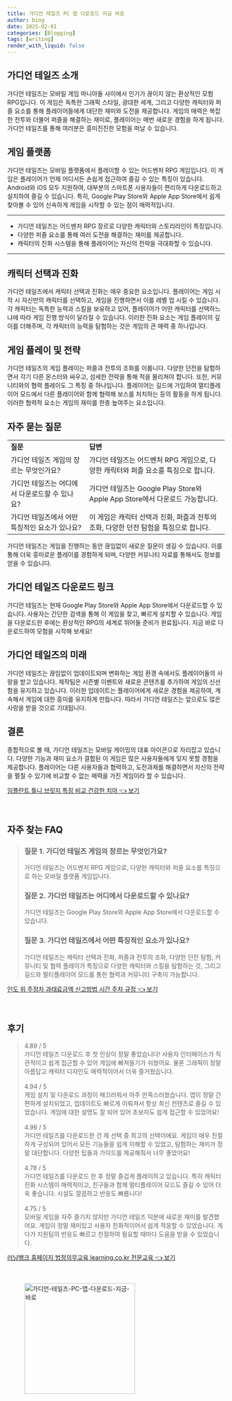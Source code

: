 ```yaml
---
title: 가디언 테일즈 PC 앱 다운로드 지금 바로
author: bing
date: 2025-02-01
categories: [Blogging]
tags: [writing]
render_with_liquid: false
---
```



<h2 id='가디언테일즈소개'>가디언 테일즈 소개</h2>

<p>가디언 테일즈는 모바일 게임 마니아들 사이에서 인기가 끊이지 않는 환상적인 모험 RPG입니다. 이 게임은 독특한 그래픽 스타일, 광대한 세계, 그리고 다양한 캐릭터와 퍼즐 요소를 통해 플레이어들에게 대단한 재미와 도전을 제공합니다. 게임의 매력은 복잡한 전투와 더불어 퍼즐을 해결하는 재미로, 플레이어는 매번 새로운 경험을 하게 됩니다. 가디언 테일즈를 통해 여러분은 흥미진진한 모험을 떠날 수 있습니다.</p>

<h2 id='게임플랫폼'>게임 플랫폼</h2>

<p>가디언 테일즈는 모바일 플랫폼에서 플레이할 수 있는 어드벤처 RPG 게임입니다. 이 게임은 플레이어가 언제 어디서든 손쉽게 접근하여 즐길 수 있는 특징이 있습니다. Android와 iOS 모두 지원하여, 대부분의 스마트폰 사용자들이 편리하게 다운로드하고 설치하여 즐길 수 있습니다. 특히, Google Play Store와 Apple App Store에서 쉽게 찾아볼 수 있어 신속하게 게임을 시작할 수 있는 점이 매력적입니다.</p>

<hr />

<ul>
    <li>가디언 테일즈는 어드벤처 RPG 장르로 다양한 캐릭터와 스토리라인이 특징입니다.</li>
    <li>다양한 퍼즐 요소를 통해 여러 도전을 해결하는 재미를 제공합니다.</li>
    <li>캐릭터의 진화 시스템을 통해 플레이어는 자신의 전략을 극대화할 수 있습니다.</li>
</ul>

<hr />

<h2 id='캐릭터선택'>캐릭터 선택과 진화</h2>

<p>가디언 테일즈에서 캐릭터 선택과 진화는 매우 중요한 요소입니다. 플레이어는 게임 시작 시 자신만의 캐릭터를 선택하고, 게임을 진행하면서 이를 레벨 업 시킬 수 있습니다. 각 캐릭터는 독특한 능력과 스킬을 보유하고 있어, 플레이어가 어떤 캐릭터를 선택하느냐에 따라 게임 진행 방식이 달라질 수 있습니다. 이러한 진화 요소는 게임 플레이의 깊이를 더해주며, 각 캐릭터의 능력을 탐험하는 것은 게임의 큰 매력 중 하나입니다.</p>

<h2 id='게임플레이전략'>게임 플레이 및 전략</h2>

<p>가디언 테일즈의 게임 플레이는 퍼즐과 전투의 조화를 이룹니다. 다양한 던전을 탐험하면서 각기 다른 몬스터와 싸우고, 섬세한 전략을 통해 적을 물리쳐야 합니다. 또한, 커뮤니티와의 협력 플레이도 그 특징 중 하나입니다. 플레이어는 길드에 가입하여 멀티플레이어 모드에서 다른 플레이어와 함께 협력해 보스를 처치하는 등의 활동을 하게 됩니다. 이러한 협력적 요소는 게임의 재미를 한층 높여주는 요소입니다.</p>

<h2 id='자주묻는질문'>자주 묻는 질문</h2>

<table>
    <tr>
        <td><b>질문</b></td>
        <td><b>답변</b></td>
    </tr>
    <tr>
        <td>가디언 테일즈 게임의 장르는 무엇인가요?</td>
        <td>가디언 테일즈는 어드벤처 RPG 게임으로, 다양한 캐릭터와 퍼즐 요소를 특징으로 합니다.</td>
    </tr>
    <tr>
        <td>가디언 테일즈는 어디에서 다운로드할 수 있나요?</td>
        <td>가디언 테일즈는 Google Play Store와 Apple App Store에서 다운로드 가능합니다.</td>
    </tr>
    <tr>
        <td>가디언 테일즈에서 어떤 특징적인 요소가 있나요?</td>
        <td>이 게임은 캐릭터 선택과 진화, 퍼즐과 전투의 조화, 다양한 던전 탐험을 특징으로 합니다.</td>
    </tr>
</table>

<p>가디언 테일즈는 게임을 진행하는 동안 끊임없이 새로운 질문이 생길 수 있습니다. 이를 통해 더욱 흥미로운 플레이를 경험하게 되며, 다양한 커뮤니티 자료를 통해서도 정보를 얻을 수 있습니다.</p>

<h2 id='다운로드링크'>가디언 테일즈 다운로드 링크</h2>

<p>가디언 테일즈는 현재 Google Play Store와 Apple App Store에서 다운로드할 수 있습니다. 사용자는 간단한 검색을 통해 이 게임을 찾고, 빠르게 설치할 수 있습니다. 게임을 다운로드한 후에는 환상적인 RPG의 세계로 뛰어들 준비가 완료됩니다. 지금 바로 다운로드하여 모험을 시작해 보세요!</p>

<h2 id='게임의미래'>가디언 테일즈의 미래</h2>

<p>가디언 테일즈는 끊임없이 업데이트되며 변화하는 게임 환경 속에서도 플레이어들의 사랑을 받고 있습니다. 제작팀은 시즌별 이벤트와 새로운 콘텐츠를 추가하여 게임의 신선함을 유지하고 있습니다. 이러한 업데이트는 플레이어에게 새로운 경험을 제공하여, 계속해서 게임에 대한 흥미를 유지하게 만듭니다. 따라서 가디언 테일즈는 앞으로도 많은 사랑을 받을 것으로 기대됩니다.</p>

<h2 id='결론'>결론</h2>

<p>종합적으로 볼 때, 가디언 테일즈는 모바일 게이밍의 대표 아이콘으로 자리잡고 있습니다. 다양한 기능과 재미 요소가 결합된 이 게임은 많은 사용자들에게 잊지 못할 경험을 제공합니다. 플레이어는 다른 사용자들과 협력하고, 도전과제를 해결하면서 자신의 전략을 펼칠 수 있기에 비교할 수 없는 매력을 가진 게임이라 할 수 있습니다.</p>


<p><a class="click-button" title="임플란트 틀니 브릿지 특징 비교 건강한 치아" href="https://24nara.github.io/posts/%EC%9E%84%ED%94%8C%EB%9E%80%ED%8A%B8-%ED%8B%80%EB%8B%88-%EB%B8%8C%EB%A6%BF%EC%A7%80-%ED%8A%B9%EC%A7%95-%EB%B9%84%EA%B5%90-%EA%B1%B4%EA%B0%95%ED%95%9C-%EC%B9%98%EC%95%84/" rel="dofollow">임플란트 틀니 브릿지 특징 비교 건강한 치아 👈 보기</a></p><br>
<h2 id='자주_찾는_FAQ'>자주 찾는 FAQ</h2>
<div itemscope="" itemtype="https://schema.org/FAQPage"> 
<blockquote> 
<div itemscope="" itemprop="mainEntity" itemtype="https://schema.org/Question"> 
<h3 itemprop="name">질문 1. 가디언 테일즈 게임의 장르는 무엇인가요?</h3> 
<div itemscope="" itemprop="acceptedAnswer" itemtype="https://schema.org/Answer"> 
<span itemprop="text"> 
<p>가디언 테일즈는 어드벤처 RPG 게임으로, 다양한 캐릭터와 퍼즐 요소를 특징으로 하는 모바일 플랫폼 게임입니다.</p> 
</span> 
</div> 
</div> 
<div itemscope="" itemprop="mainEntity" itemtype="https://schema.org/Question"> 
<h3 itemprop="name">질문 2. 가디언 테일즈는 어디에서 다운로드할 수 있나요?</h3> 
<div itemscope="" itemprop="acceptedAnswer" itemtype="https://schema.org/Answer"> 
<span itemprop="text"> 
<p>가디언 테일즈는 Google Play Store와 Apple App Store에서 다운로드할 수 있습니다.</p> 
</span> 
</div> 
</div> 
<div itemscope="" itemprop="mainEntity" itemtype="https://schema.org/Question"> 
<h3 itemprop="name">질문 3. 가디언 테일즈에서 어떤 특징적인 요소가 있나요?</h3> 
<div itemscope="" itemprop="acceptedAnswer" itemtype="https://schema.org/Answer"> 
<span itemprop="text"> 
<p>가디언 테일즈는 캐릭터 선택과 진화, 퍼즐과 전투의 조화, 다양한 던전 탐험, 커뮤니티 및 협력 플레이가 특징으로 다양한 캐릭터와 스킬을 탐험하는 것, 그리고 길드와 멀티플레이어 모드를 통한 협력과 커뮤니티 구축이 가능합니다.</p> 
</span> 
</div> 
</div> 
</blockquote> 
</div>
<p><a class="click-button" title="인도 위 주정차 과태료금액 신고방법 시간 주차 규정" href="https://24nara.github.io/posts/%EC%9D%B8%EB%8F%84-%EC%9C%84-%EC%A3%BC%EC%A0%95%EC%B0%A8-%EA%B3%BC%ED%83%9C%EB%A3%8C%EA%B8%88%EC%95%A1-%EC%8B%A0%EA%B3%A0%EB%B0%A9%EB%B2%95-%EC%8B%9C%EA%B0%84-%EC%A3%BC%EC%B0%A8-%EA%B7%9C%EC%A0%95/" rel="dofollow">인도 위 주정차 과태료금액 신고방법 시간 주차 규정 👈 보기</a></p><br>
<h2 id='후기'>후기</h2>
<div itemscope itemtype="https://schema.org/Product">
  <blockquote>
  <div itemprop="review" itemscope itemtype="https://schema.org/Review">
      <div itemprop="reviewRating" itemscope itemtype="https://schema.org/Rating"> <span itemprop="ratingValue">4.89</span> / <span itemprop="bestRating">5</span> </div>
      <span itemprop="reviewBody">가디언 테일즈 다운로드 후 첫 인상이 정말 좋았습니다! 사용자 인터페이스가 직관적이고 쉽게 접근할 수 있어 게임에 빠져들기가 쉬웠어요. 물론 그래픽이 정말 아름답고 캐릭터 디자인도 매력적이어서 더욱 즐거웠습니다.</span>
  </div>
  <br>
  <div itemprop="review" itemscope itemtype="https://schema.org/Review">
      <div itemprop="reviewRating" itemscope itemtype="https://schema.org/Rating"> <span itemprop="ratingValue">4.94</span> / <span itemprop="bestRating">5</span> </div>
      <span itemprop="reviewBody">게임 설치 및 다운로드 과정이 매끄러워서 아주 만족스러웠습니다. 앱이 정말 간편하게 설치되었고, 업데이트도 빠르게 이뤄져서 항상 최신 컨텐츠로 즐길 수 있었습니다. 게임에 대한 설명도 잘 되어 있어 초보자도 쉽게 접근할 수 있었어요!</span>
  </div>
  <br>
  <div itemprop="review" itemscope itemtype="https://schema.org/Review">
      <div itemprop="reviewRating" itemscope itemtype="https://schema.org/Rating"> <span itemprop="ratingValue">4.96</span> / <span itemprop="bestRating">5</span> </div>
      <span itemprop="reviewBody">가디언 테일즈를 다운로드한 건 제 선택 중 최고의 선택이에요. 게임이 매우 친절하게 구성되어 있어서 모든 기능들을 쉽게 이해할 수 있었고, 탐험하는 재미가 정말 대단합니다. 다양한 팁들과 가이드를 제공해줘서 너무 좋았어요!</span>
  </div>
  <br>
  <div itemprop="review" itemscope itemtype="https://schema.org/Review">
      <div itemprop="reviewRating" itemscope itemtype="https://schema.org/Rating"> <span itemprop="ratingValue">4.78</span> / <span itemprop="bestRating">5</span> </div>
      <span itemprop="reviewBody">가디언 테일즈를 다운로드 한 후 정말 즐겁게 플레이하고 있습니다. 특히 캐릭터 진화 시스템이 매력적이고, 친구들과 함께 멀티플레이어 모드도 즐길 수 있어 더욱 좋습니다. 시설도 깔끔하고 반응도 빠릅니다!</span>
  </div>
  <br>
  <div itemprop="review" itemscope itemtype="https://schema.org/Review">
      <div itemprop="reviewRating" itemscope itemtype="https://schema.org/Rating"> <span itemprop="ratingValue">4.75</span> / <span itemprop="bestRating">5</span> </div>
      <span itemprop="reviewBody">모바일 게임을 자주 즐기지 않지만 가디언 테일즈 덕분에 새로운 재미를 발견했어요. 게임이 정말 재미있고 사용자 친화적이어서 쉽게 적응할 수 있었습니다. 게다가 지원팀의 반응도 빠르고 친절하여 필요할 때마다 도움을 받을 수 있었습니다.</span>
  </div>
  </blockquote>
</div>
<p><a class="click-button" title="러닝뱅크 홈페이지 법정의무교육 learning.co.kr 전문교육" href="https://24nara.github.io/posts/%EB%9F%AC%EB%8B%9D%EB%B1%85%ED%81%AC-%ED%99%88%ED%8E%98%EC%9D%B4%EC%A7%80-%EB%B2%95%EC%A0%95%EC%9D%98%EB%AC%B4%EA%B5%90%EC%9C%A1-learning.co.kr-%EC%A0%84%EB%AC%B8%EA%B5%90%EC%9C%A1/" rel="dofollow">러닝뱅크 홈페이지 법정의무교육 learning.co.kr 전문교육 👈 보기</a></p><br>
<figure class="image"><img src="https://24nara.github.io/assets/img/thumbnail/가디언-테일즈-PC-앱-다운로드-지금-바로.webp" alt="가디언-테일즈-PC-앱-다운로드-지금-바로" width="256" height="256"></figure>